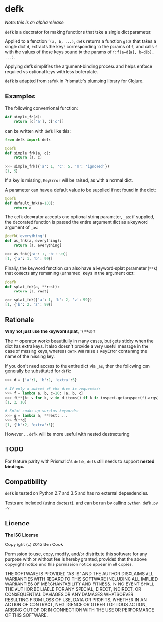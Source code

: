 # defk

*Note: this is an alpha release*

`defk` is a decorator for making functions that take a single dict parameter.

Applied to a function `f(a, b, ...)`, `defk` returns a function `g(d)` that takes
a single dict `d`, extracts the keys corresponding to the params of `f`, and calls
`f` with the values of those keys bound to the params of `f`: `f(a=d[a], b=d[b], ...)`.

Applying defk simplifies the argument-binding process
and helps enforce required vs optional keys with less boilerplate.

`defk` is adapted from `defnk` in Prismatic's [plumbing][] library for Clojure.

[plumbing]: https://github.com/Prismatic/plumbing/tree/master/src/plumbing/fnk


## Examples

The following conventional function:

```python
def simple_fn(d):
    return [d['a'], d['c']]
```

can be written with `defk` like this:

```python
from defk import defk

@defk
def simple_fnk(a, c):
    return [a, c]

>>> simple_fnk({'a': 1, 'c': 5, 'm': 'ignored'})
[1, 5]
```

If a key is missing, `KeyError` will be raised, as with a normal dict.

A parameter can have a default value to be supplied if not found in the dict:
```python
@defk
def default_fnk(a=100):
    return a
```

The defk decorator accepts one optional string parameter, `_as`; if supplied,
the decorated function is passed the entire argument dict as a keyword argument
of `_as`:

```python
@defk('everything')
def as_fnk(a, everything):
    return [a, everything]

>>> as_fnk({'a': 1, 'b': 99})
[1, {'a': 1, 'b': 99}]
```

Finally, the keyword function can also have a keyword-splat parameter (`**k`) that
collects any remaining (unnamed) keys in the argument dict:

```python
@defk
def splat_fnk(a, **rest):
    return [a, rest]

>>> splat_fnk({'a': 1, 'b': 2, 'z': 99})
[1, {'b': 2, 'z': 99}]
```


## Rationale

__Why not just use the keyword splat, `f(**d)`?__

The `**` operator works beautifully in many cases, but gets sticky when the dict has
extra keys. It also doesn't provide a very useful message in the case of missing
keys, whereas `defk` will raise a KeyError containing the name of the missing key.

If you don't need access to the entire dict via `_as`, then the following can
generally be substituted for `defk`:

```python
>>> d = {'a':1, 'b':2, 'extra':5}

# If only a subset of the dict is requested:
>>> f = lambda a, b, c=10: [a, b, c]
>>> f(**{k: v for k, v in d.items() if k in inspect.getargspec(f).args})
[1, 2, 10]

# Splat soaks up surplus keywords:
>>> g = lambda a, **rest: ...
>>> f(**d)
[1, {'b':2, 'extra':5}]
```

However ... `defk` will be more useful with nested destructuring:

## TODO

For feature parity with Prismatic's `defnk`, `defk` still needs to
support **nested bindings**.


## Compatibility

`defk` is tested on Python 2.7 and 3.5 and has no external dependencies.

Tests are included (using `doctest`), and can be run by calling `python defk.py -v`.


## Licence

**The ISC License**

Copyright (c) 2015 Ben Cook

Permission to use, copy, modify, and/or distribute this software for any purpose with or without fee is hereby granted, provided that the above copyright notice and this permission notice appear in all copies.

THE SOFTWARE IS PROVIDED "AS IS" AND THE AUTHOR DISCLAIMS ALL WARRANTIES WITH REGARD TO THIS SOFTWARE INCLUDING ALL IMPLIED WARRANTIES OF MERCHANTABILITY AND FITNESS. IN NO EVENT SHALL THE AUTHOR BE LIABLE FOR ANY SPECIAL, DIRECT, INDIRECT, OR CONSEQUENTIAL DAMAGES OR ANY DAMAGES WHATSOEVER RESULTING FROM LOSS OF USE, DATA OR PROFITS, WHETHER IN AN ACTION OF CONTRACT, NEGLIGENCE OR OTHER TORTIOUS ACTION, ARISING OUT OF OR IN CONNECTION WITH THE USE OR PERFORMANCE OF THIS SOFTWARE.
